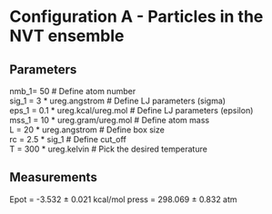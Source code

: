 # Configuration A - Particles in the NVT ensemble

## Parameters

nmb_1= 50  # Define atom number  
sig_1 = 3 * ureg.angstrom  # Define LJ parameters (sigma)  
eps_1 = 0.1 * ureg.kcal/ureg.mol  # Define LJ parameters (epsilon)  
mss_1 = 10 * ureg.gram/ureg.mol  # Define atom mass          
L = 20 * ureg.angstrom  # Define box size  
rc = 2.5 * sig_1  # Define cut_off  
T = 300 * ureg.kelvin  # Pick the desired temperature  

## Measurements

Epot = -3.532 ± 0.021 kcal/mol
press = 298.069 ± 0.832 atm
